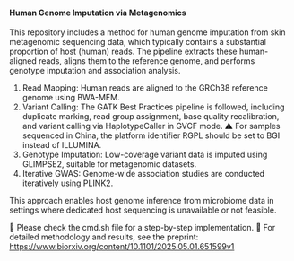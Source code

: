 #### __Human Genome Imputation via Metagenomics__

This repository includes a method for human genome imputation from skin metagenomic sequencing data, which typically contains a substantial proportion of host (human) reads. 
The pipeline extracts these human-aligned reads, aligns them to the reference genome, and performs genotype imputation and association analysis.

1. Read Mapping: Human reads are aligned to the GRCh38 reference genome using BWA-MEM.
2. Variant Calling: The GATK Best Practices pipeline is followed, including duplicate marking, read group assignment, base quality recalibration, and variant calling via HaplotypeCaller in GVCF mode.
   ⚠️ For samples sequenced in China, the platform identifier RGPL should be set to BGI instead of ILLUMINA.
3. Genotype Imputation: Low-coverage variant data is imputed using GLIMPSE2, suitable for metagenomic datasets.
4. Iterative GWAS: Genome-wide association studies are conducted iteratively using PLINK2.

This approach enables host genome inference from microbiome data in settings where dedicated host sequencing is unavailable or not feasible.

📁 Please check the cmd.sh file for a step-by-step implementation.
📄 For detailed methodology and results, see the preprint: https://www.biorxiv.org/content/10.1101/2025.05.01.651599v1
